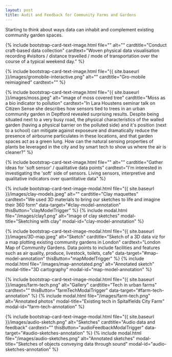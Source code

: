 ```yaml
---
layout: post
title: Audit and Feedback for Community Farms and Gardens
---
```


Starting to think about ways data can inhabit and complement existing community garden spaces.

{% include bootstrap-card-text-image.html file="" alt="" cardtitle="Conduct craft-based data collection" cardtext="Woven physical data visualisation recording #visitors / distance travelled / mode of transportation over the course of a typical weekend day." %}

{% include bootstrap-card-text-image.html file="{{ site.baseurl }}/images/gromobile-interactive.png" alt="" cardtitle="Gro-mobile reimiagined" cardtext="" %}

{% include bootstrap-card-text-image.html file="{{ site.baseurl }}/images/moss.jpeg" alt="image of moss covered tree" cardtitle="Moss as a bio indicator to pollution" cardtext="In Lara Houstens seminar talk on Citizen Sense she describes how sensors tied to trees in an urban community garden in Deptford revealed surprising results. Despite being situated next to a very busy road, the physical characteristics of the walled garden (having a physical barrier on the polluted side) and it's position (next to a school) can mitigate against exposeure and dramatically reduce the presence of airbourne particulates in these locations, and that garden spaces act as a green lung.  How can the natural sensing properties of plants be leveraged in the city and by smart tech to show us where the air is cleaner?" %}

{% include bootstrap-card-text-image.html file="" alt="" cardtitle="Gather ideas for 'soft sensor' / qualitative data points" cardtext="I'm interested in investigating the 'soft' side of sensors. Living sensors, interpretive and qualitative indicators over quantitative data" %}

{% include bootstrap-card-text-image-modal.html file="{{ site.baseurl }}/images/clay-models.jpeg" alt="" cardtitle="Clay maquettes" cardtext="We used 3D materials to bring our sketches to life and imagine their 360 form" data-target="#clay-model-annotation" thisButton="clayModelTrigger" %}
{% include modal.html file="/images/clay1.png" alt="Image of clay sketches" modal-title="Sketching with clay" modal-id="clay-model-annotation" %}

{% include bootstrap-card-text-image-modal.html file="{{ site.baseurl }}/images/3D-map.jpeg" alt="Sketch" cardtitle="Sketch of a 3D data viz for a map plotting existing community gardens in London" cardtext="London Map of Community Gardens. Data points to include facilities and features such as air quality, produce, livestock, toilets, cafe"  data-target="#map-model-annotation" thisButton="mapModelTrigger" %}
{% include modal.html file="/images/map-annotated.png" alt="Annotated sketch" modal-title="3D cartography" modal-id="map-model-annotation" %}

{% include bootstrap-card-text-image-modal.html file="{{ site.baseurl }}/images/farm-tech.png" alt="Gallery" cardtitle="Tech in urban farms" cardtext="" thisButton="farmTechModalTrigger" data-target="#farm-tech-annotation" %}
{% include modal.html file="/images/farm-tech.png" alt="Annotated photos" modal-title="Existing tech in Spitalfields City Farm" modal-id="farm-tech-annotation" %}

{% include bootstrap-card-text-image-modal.html file="{{ site.baseurl }}/images/audio-sketch.png" alt="Sketches" cardtitle="Audio data and feedback" cardtext="" thisButton="audioFeedbackModalTrigger" data-target="#audio-sketches-annotation"  %}
{% include modal.html file="/images/audio-sketches.png" alt="Annotated sketches" modal-title="Sketches of objects conveying data through sound" modal-id="audio-sketches-annotation" %}
